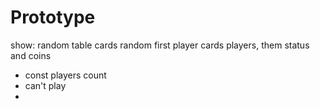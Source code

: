 # Prototype
show: 
	random table cards
	random first player cards
	players, them status and coins
 - const players count
 - can't play
 - 
